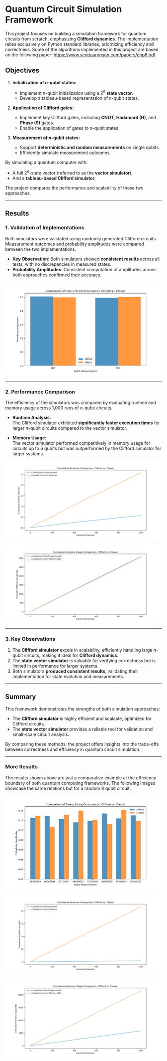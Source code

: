 # Quantum Circuit Simulation Framework

This project focuses on building a simulation framework for quantum circuits from scratch, emphasizing **Clifford dynamics**. The implementation relies exclusively on Python standard libraries, prioritizing efficiency and correctness. Some of the algorithms implemented in this project are based on the following paper: https://www.scottaaronson.com/papers/chp6.pdf

## Objectives

1. **Initialization of $n$-qubit states:**
   - Implement $n$-qubit initialization using a $2^n$ **state vector**.
   - Develop a tableau-based representation of $n$-qubit states.

2. **Application of Clifford gates:**
   - Implement key Clifford gates, including **CNOT**, **Hadamard (H)**, and **Phase (S)** gates.
   - Enable the application of gates to $n$-qubit states.

3. **Measurement of $n$-qubit states:**
   - Support **deterministic and random measurements** on single qubits.
   - Efficiently simulate measurement outcomes.

By simulating a quantum computer with:
- A full $2^n$-state vector (referred to as the **vector simulator**),
- And a **tableau-based Clifford simulator**,  

The project compares the performance and scalability of these two approaches.

---

## Results

### 1. Validation of Implementations
Both simulators were validated using randomly generated Clifford circuits. Measurement outcomes and probability amplitudes were compared between the two implementations.

- **Key Observation**: Both simulators showed **consistent results** across all tests, with no discrepancies in measured states.
- **Probability Amplitudes**: Consistent computation of amplitudes across both approaches confirmed their accuracy.

![Probability amplitudes after applying a Hadamard gate to qubit 1 of a 3-qubit system initialized at $|000\rangle$](Qubit_1_hadamard_histogram.png)

---

### 2. Performance Comparison

The efficiency of the simulators was compared by evaluating runtime and memory usage across 1,000 runs of $n$-qubit circuits.

- **Runtime Analysis**:  
  The Clifford simulator exhibited **significantly faster execution times** for larger $n$-qubit circuits compared to the vector simulator.

- **Memory Usage**:  
  The vector simulator performed competitively in memory usage for circuits up to 6 qubits but was outperformed by the Clifford simulator for larger systems.

![Cumulative runtime for 1,000 experiments measuring a 6-qubit circuit with a depth of 2](Cumulative_time_random_6_qubit.png)

![Cumulative memory usage for 1,000 experiments measuring a 6-qubit circuit with a depth of 2](Cumulative_memory_random_6_qubit.png)

---

### 3. Key Observations

1. The **Clifford simulator** excels in scalability, efficiently handling large $n$-qubit circuits, making it ideal for **Clifford dynamics**.
2. The **state vector simulator** is valuable for verifying correctness but is limited in performance for larger systems.
3. Both simulators **produced consistent results**, validating their implementation for state evolution and measurements.

---

## Summary

This framework demonstrates the strengths of both simulation approaches:
- The **Clifford simulator** is highly efficient and scalable, optimized for Clifford circuits.
- The **state vector simulator** provides a reliable tool for validation and small-scale circuit analysis.

By comparing these methods, the project offers insights into the trade-offs between correctness and efficiency in quantum circuit simulation.

--- 

### More Results

The results shown above are just a comparative example at the efficiency boundary of both quantum computing frameworks. The following Images showcase the same relations but for a random 8 qubit circuit.

![Cumulative runtime for 1,000 experiments measuring a 8-qubit circuit with a depth of 2](random_8_qubit_circuit_amplitudes.png)

![Cumulative memory usage for 1,000 experiments measuring a 8-qubit circuit with a depth of 2](Cummulative_8qubit_runtime_comparison.png)

![Cumulative memory usage for 1,000 experiments measuring a 8-qubit circuit with a depth of 2](8_qubit_cumulative_memory_usage.png)